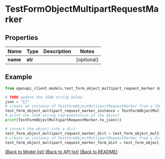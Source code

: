 # TestFormObjectMultipartRequestMarker


## Properties

Name | Type | Description | Notes
------------ | ------------- | ------------- | -------------
**name** | **str** |  | [optional] 

## Example

```python
from openapi_client.models.test_form_object_multipart_request_marker import TestFormObjectMultipartRequestMarker

# TODO update the JSON string below
json = "{}"
# create an instance of TestFormObjectMultipartRequestMarker from a JSON string
test_form_object_multipart_request_marker_instance = TestFormObjectMultipartRequestMarker.from_json(json)
# print the JSON string representation of the object
print(TestFormObjectMultipartRequestMarker.to_json())

# convert the object into a dict
test_form_object_multipart_request_marker_dict = test_form_object_multipart_request_marker_instance.to_dict()
# create an instance of TestFormObjectMultipartRequestMarker from a dict
test_form_object_multipart_request_marker_form_dict = test_form_object_multipart_request_marker.from_dict(test_form_object_multipart_request_marker_dict)
```
[[Back to Model list]](../README.md#documentation-for-models) [[Back to API list]](../README.md#documentation-for-api-endpoints) [[Back to README]](../README.md)


